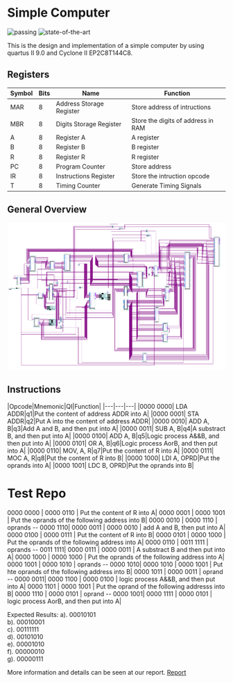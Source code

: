 # Simple Computer
![passing](https://img.shields.io/circleci/project/github/RedSparr0w/node-csgo-parser/master.svg)
![state-of-the-art](https://img.shields.io/badge/label-State--of--the--art-red.svg)

This is the design and implementation of a simple computer by using quartus II 9.0 and Cyclone II EP2C8T144C8. 

## Registers
|Symbol|Bits|Name|Function|
|---|---|---|---|
|MAR | 8 | Address Storage Register| Store address of intructions|
|MBR | 8 | Digits Storage Register | Store the digits of address in RAM|
|A | 8 | Register A | A register |
|B | 8 | Register B | B register |
|R | 8 | Register R | R register |
|PC | 8 | Program Counter | Store address |
|IR | 8 | Instructions Register | Store the intruction opcode|
|T | 8 | Timing Counter | Generate Timing Signals|

## General Overview
![General Overview](./img/总体概览图.png)

## Instructions
|Opcode|Mnemonic|QI|Function|
|---|---|---|
|0000 0000| LDA ADDR|q1|Put the content of address ADDR into A|
|0000 0001| STA ADDR|q2|Put A into the content of address ADDR|
|0000 0010| ADD A, B|q3|Add A and B, and then put into A|
|0000 0011| SUB A, B|q4|A substract B, and then put into A|
|0000 0100| ADD A, B|q5|Logic process A&&B, and then put into A|
|0000 0101| OR A, B|q6|Logic process AorB, and then put into A|
|0000 0110| MOV, A, R|q7|Put the content of R into A|
|0000 0111| MOC A, R|q8|Put the content of R into B|
|0000 1000| LDI A, OPRD|Put the oprands into A|
|0000 1001| LDC B, OPRD|Put the oprands into B|

# Test Repo
0000 0000 | 0000 0110 | Put the content of R into A|
0000 0001 | 0000 1001 |  Put the oprands of the following address into B|
0000 0010 | 0000 1110 |  oprands -- 0000 1110|
0000 0011 | 0000 0010 |  add A and B, then put into A|
0000 0100 | 0000 0111 |  Put the content of R into B|
0000 0101 | 0000 1000 |  Put the oprands of the following address into A|
0000 0110 | 0011 1111 |  oprands -- 0011 1111|
0000 0111 | 0000 0011 |  A substract B and then put into A|
0000 1000 | 0000 1000 |  Put the oprands of the following address into A|
0000 1001 | 0000 1010 |  oprands -- 0000 1010|
0000 1010 | 0000 1001 |  Put hte oprands of the following address into B|
0000 1011 | 0000 0011 |  oprand -- 0000 0011|
0000 1100 | 0000 0100 |  logic process A&&B, and then put into A|
0000 1101 | 0000 1001 |  Put the oprand of the following addresss into B|
0000 1110 | 0000 0101 |  oprand -- 0000 1001|
0000 1111 | 0000 0101 |  logic process AorB, and then put into A|

Expected Results:
a). 00010101       
b). 00010001       
c). 00111111                 
d). 00101010                     
e). 00001010                
f). 00000010                
g). 00000111                

More information and details can be seen at our report. [Report](./中级计算机的设计与实现.pdf)
